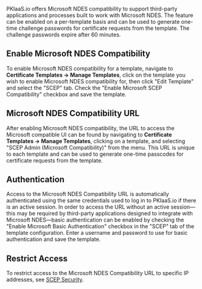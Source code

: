 PKIaaS.io offers Microsoft NDES compatibility to support third-party applications and processes built to work with Microsoft NDES. The feature can be enabled on a per-template basis and can be used to generate one-time challenge passwords for certificate requests from the template. The challenge passwords expire after 60 minutes.

## Enable Microsoft NDES Compatibility
To enable Microsoft NDES compatibility for a template, navigate to **Certificate Templates -> Manage Templates**, click on the template you wish to enable Microsoft NDES compatibility for, then click "Edit Template" and select the "SCEP" tab. Check the "Enable Microsoft SCEP Compatibility" checkbox and save the template.

## Microsoft NDES Compatibility URL
After enabling Microsoft NDES compatibility, the URL to access the Microsoft compatible UI can be found by navigating to **Certificate Templates -> Manage Templates**, clicking on a template, and selecting "SCEP Admin (Microsoft Compatibility)" from the menu. This URL is unique to each template and can be used to generate one-time passcodes for certificate requests from the template.

## Authentication
Access to the Microsoft NDES Compatibility URL is automatically authenticated using the same credentials used to log in to PKIaaS.io if there is an active session. In order to access the URL without an active session—this may be required by third-party applications designed to integrate with Microsoft NDES—basic authentication can be enabled by checking the "Enable Microsoft Basic Authentication" checkbox in the "SCEP" tab of the template configuration. Enter a username and password to use for basic authentication and save the template.

## Restrict Access
To restrict access to the Microsoft NDES Compatibility URL to specific IP addresses, see [SCEP Security](security.md).